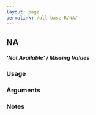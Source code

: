 ```yaml
---
layout: page
permalink: /all-base-R/NA/
---
```


## __NA__

#### _'Not Available' / Missing Values_

### Usage

### Arguments

### Notes
